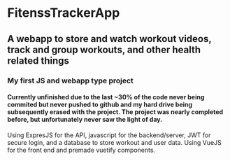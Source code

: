 # FitenssTrackerApp

## A webapp to store and watch workout videos, track and group workouts, and other health related things
### My first JS and webapp type project
#### Currently unfinished due to the last ~30% of the code never being commited but never pushed to github and my hard drive being subsequently erased with the project. The project was nearly completed before, but unfortunately never saw the light of day.


Using ExpresJS for the API, javascript for the backend/server, JWT for secure login, and a database to store workout and user data.
Using VueJS for the front end and premade vuetify components.
